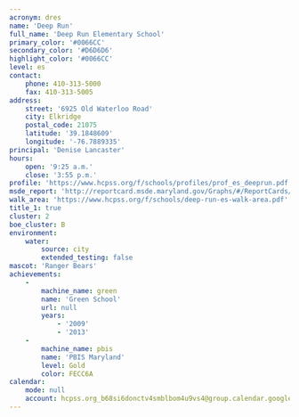 ```yaml
---
acronym: dres
name: 'Deep Run'
full_name: 'Deep Run Elementary School'
primary_color: '#0066CC'
secondary_color: '#D6D6D6'
highlight_color: '#0066CC'
level: es
contact:
    phone: 410-313-5000
    fax: 410-313-5005
address:
    street: '6925 Old Waterloo Road'
    city: Elkridge
    postal_code: 21075
    latitude: '39.1848609'
    longitude: '-76.7889335'
principal: 'Denise Lancaster'
hours:
    open: '9:25 a.m.'
    close: '3:55 p.m.'
profile: 'https://www.hcpss.org/f/schools/profiles/prof_es_deeprun.pdf'
msde_report: 'http://reportcard.msde.maryland.gov/Graphs/#/ReportCards/ReportCardSchool/1//1/13/0103/'
walk_area: 'https://www.hcpss.org/f/schools/deep-run-es-walk-area.pdf'
title_1: true
cluster: 2
boe_cluster: B
environment:
    water:
        source: city
        extended_testing: false
mascot: 'Ranger Bears'
achievements:
    -
        machine_name: green
        name: 'Green School'
        url: null
        years:
            - '2009'
            - '2013'
    -
        machine_name: pbis
        name: 'PBIS Maryland'
        level: Gold
        color: FECC6A
calendar:
    mode: null
    account: hcpss.org_b68si6donctv4smblbom4u9vs4@group.calendar.google.com
---
```

